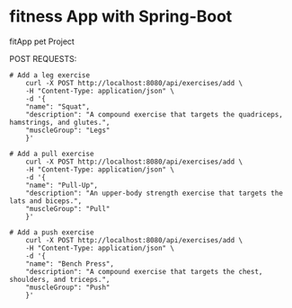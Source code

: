 # fitness App with Spring-Boot
fitApp pet Project

POST REQUESTS:

    # Add a leg exercise
        curl -X POST http://localhost:8080/api/exercises/add \
        -H "Content-Type: application/json" \
        -d '{
        "name": "Squat",
        "description": "A compound exercise that targets the quadriceps, hamstrings, and glutes.",
        "muscleGroup": "Legs"
        }'

    # Add a pull exercise
        curl -X POST http://localhost:8080/api/exercises/add \
        -H "Content-Type: application/json" \
        -d '{
        "name": "Pull-Up",
        "description": "An upper-body strength exercise that targets the lats and biceps.",
        "muscleGroup": "Pull"
        }'

    # Add a push exercise
        curl -X POST http://localhost:8080/api/exercises/add \
        -H "Content-Type: application/json" \
        -d '{
        "name": "Bench Press",
        "description": "A compound exercise that targets the chest, shoulders, and triceps.",
        "muscleGroup": "Push"
        }'
